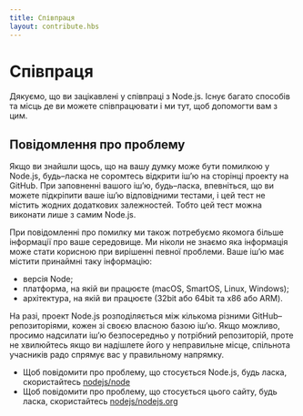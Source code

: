 ```yaml
---
title: Співпраця
layout: contribute.hbs
---
```


# Співпраця

Дякуємо, що ви зацікавлені у співпраці з Node.js. Існує багато способів та місць де ви можете співпрацювати і ми тут, щоб допомогти вам з цим.

## Повідомлення про проблему

Якщо ви знайшли щось, що на вашу думку може бути помилкою у Node.js, будь–ласка не соромтесь відкрити іш’ю на сторінці проекту на GitHub. При заповненні вашого іш’ю, будь–ласка, впевніться, що ви можете підкріпити ваше іш’ю відповідними тестами, і цей тест не містить жодних додаткових залежностей. Тобто цей тест можна виконати лише з самим Node.js.

При повідомленні про помилку ми також потребуємо якомога більше інформації про ваше середовище. Ми ніколи не знаємо яка інформація може стати корисною при вирішенні певної проблеми. Ваше іш’ю має містити принаймні таку інформацію:

* версія Node;
* платформа, на якій ви працюєте (macOS, SmartOS, Linux, Windows);
* архітектура, на якій ви працюєте (32bit або 64bit та x86 або ARM).

На разі, проект Node.js розподіляється між кількома різними GitHub–репозиторіями, кожен зі своєю власною базою іш’ю. Якщо можливо, просимо надсилати іш’ю безпосередньо у потрібний репозиторій, проте не хвилюйтесь якщо ви надішлете його у неправильне місце, спільнота учасників радо спрямує вас у правильному напрямку.

* Щоб повідомити про проблему, що стосується Node.js, будь ласка, скористайтесь [nodejs/node](https://github.com/nodejs/node)
* Щоб повідомити про проблему, що стосується цього сайту, будь ласка, скористайтесь [nodejs/nodejs.org](https://github.com/nodejs/nodejs.org/issues)

<!--
TODO: Needs to be updated

## Участь у розробці

Якщо ви хочете виправити помилку, або додати у Node.js новий функціонал, будь ласка, переконайтесь, що ви знайомі з [політикою розробки Node.js (Node.js Development Policy)](/en/get-involved/development/).

Кожна зміна, перед тим як стати частиною проекту, має бути переглянута учасниками, відповідно до керування встановленого у [політиці розробки Node.js (Node.js Development Policy)](/en/get-involved/development/).

## Стати співавтором

Ставши співавтором, учасник має більший вплив на проект. Він може допомагати іншим учасникам з переглядом їхніх змін, сортуванням іш’ю та впливати на майбутнє проекту більшою мірою. Проект Node.js завжди шукає людей, що зацікавлені в тому, щоб стати співавторами. Якщо ви зацікавлені, переконайтесь, що ви знайомі з  [політикою розробки Node.js (Node.js Development Policy)](/en/get-involved/development/).
-->

